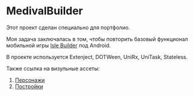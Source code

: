 # MedivalBuilder

Этот проект сделан специально для портфолио.

Моя задача заключалась в том, чтобы повторить базовый функционал мобильной игры [Isle Builder](https://play.google.com/store/apps/details?id=com.montaponta.idleplanecrashsurvival&hl=ru&gl=US) под Android.

В проекте используется Extenject, DOTWeen, UniRx, UniTask, Stateless.

Также ссылка на визульные ассеты:
1) [Персонажи](https://assetstore.unity.com/packages/3d/characters/humanoids/humans/lowpoly-medieval-peasants-free-medieval-fantasy-series-122225)
2) [Постройки](https://assetstore.unity.com/packages/3d/environments/historic/lowpoly-medieval-buildings-58289)
